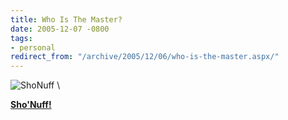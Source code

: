 ```yaml
---
title: Who Is The Master?
date: 2005-12-07 -0800
tags:
- personal
redirect_from: "/archive/2005/12/06/who-is-the-master.aspx/"
---
```


![ShoNuff](https://haacked.com/images/ShoNuffFullSize.gif) \

**[Sho'Nuff!](http://en.wikipedia.org/wiki/Sho'nuff_(character) "Sho 'Nuff")**

